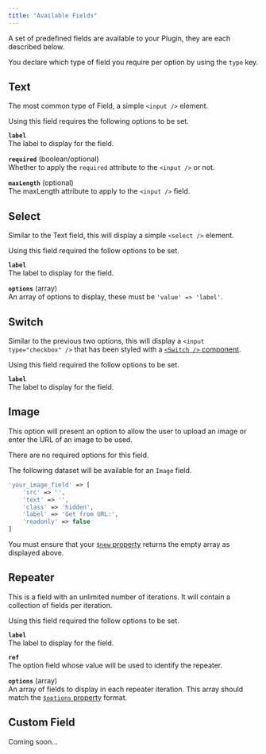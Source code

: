 ```yaml
---
title: "Available Fields"
---
```


A set of predefined fields are available to your Plugin, they are each described below.

You declare which type of field you require per option by using the `type` key.

## Text
The most common type of Field, a simple `<input />` element.

Using this field requires the following options to be set.

**`label`**<br />
The label to display for the field.

**`required`** (boolean/optional)<br />
Whether to apply the `required` attribute to the `<input />` or not.

**`maxLength`** (optional)<br />
The maxLength attribute to apply to the `<input />` field.


## Select
Similar to the Text field, this will display a simple `<select />` element.

Using this field required the follow options to be set.

**`label`**<br />
The label to display for the field.

**`options`** (array)<br />
An array of options to display, these must be `'value' => 'label'`.


## Switch
Similar to the previous two options, this will display a `<input type="checkbox" />` that has been styled with a [`<Switch />` component](../react-components/components/switch).

Using this field required the follow options to be set.

**`label`**<br />
The label to display for the field.


## Image
This option will present an option to allow the user to upload an image or enter the URL of an image to be used.

There are no required options for this field.

The following dataset will be available for an `Image` field.

```php
'your_image_field' => [
    'src' => '',
    'text' => '',
    'class' => 'hidden',
    'label' => 'Get from URL:',
    'readonly' => false
]
```
You must ensure that your [`$new` property](class-file#the-new-property) returns the empty array as displayed above.


## Repeater
This is a field with an unlimited number of iterations. It will contain a collection of fields per iteration.

Using this field required the follow options to be set.

**`label`**<br />
The label to display for the field.

**`ref`**<br />
The option field whose value will be used to identify the repeater.

**`options`** (array)<br />
An array of fields to display in each repeater iteration. This array should match the [`$options` property](class-file#the-options-property) format.


## Custom Field

Coming soon...